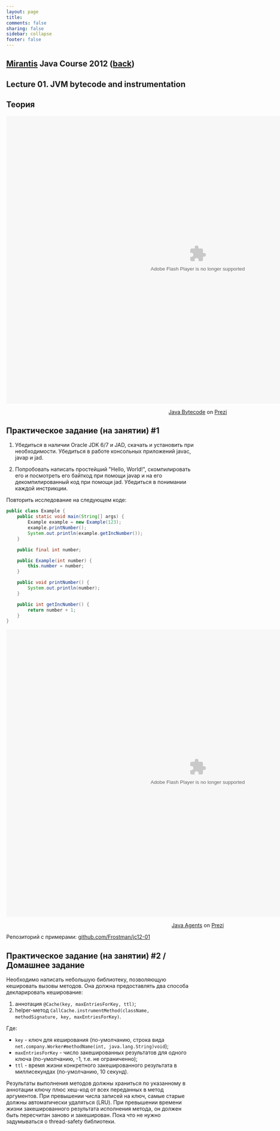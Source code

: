 ```yaml
---                                                                                                                     
layout: page                                                                                                            
title:                                                                                                                  
comments: false                                                                                                         
sharing: false                                                                                                          
sidebar: collapse
footer: false                                                                                                           
---
```

## [Mirantis](http://www.mirantis.com) Java Сourse 2012 ([back](index.html))
## Lecture 01. JVM bytecode and instrumentation

## Теория

<div class="prezi-player"><style type="text/css" media="screen">.prezi-player { width: 1024px; } .prezi-player-links { text-align: center; }</style><object id="prezi_sp97yqllrb4y" name="prezi_sp97yqllrb4y" classid="clsid:D27CDB6E-AE6D-11cf-96B8-444553540000" width="1024" height="768"><param name="movie" value="http://prezi.com/bin/preziloader.swf"/><param name="allowfullscreen" value="true"/><param name="allowFullScreenInteractive" value="true"/><param name="allowscriptaccess" value="always"/><param name="bgcolor" value="#ffffff"/><param name="flashvars" value="prezi_id=sp97yqllrb4y&amp;lock_to_path=1&amp;color=ffffff&amp;autoplay=no&amp;autohide_ctrls=0"/><embed id="preziEmbed_sp97yqllrb4y" name="preziEmbed_sp97yqllrb4y" src="http://prezi.com/bin/preziloader.swf" type="application/x-shockwave-flash" allowfullscreen="true" allowFullScreenInteractive="true" allowscriptaccess="always" width="1024" height="768" bgcolor="#ffffff" flashvars="prezi_id=sp97yqllrb4y&amp;lock_to_path=1&amp;color=ffffff&amp;autoplay=no&amp;autohide_ctrls=0"></embed></object><div class="prezi-player-links"><p><a title="Java Bytecode" href="http://prezi.com/sp97yqllrb4y/java-bytecode/">Java Bytecode</a> on <a href="http://prezi.com">Prezi</a></p></div></div>

## Практическое задание (на занятии) #1

1. Убедиться в наличии Oracle JDK 6/7 и JAD, скачать и установить при необходимости.
Убедиться в работе консольных приложений javac, javap и jad. 

2. Попробовать написать простейший "Hello, World!", скомпилировать его и посмотреть его байткод при помощи javap
и на его декомпилированный код при помощи jad. Убедиться в понимании каждой инстрикции.

Повторить исследование на следующем коде:

```java
public class Example {
    public static void main(String[] args) {
        Example example = new Example(123);
        example.printNumber();
        System.out.println(example.getIncNumber());
    }

    public final int number;

    public Example(int number) {
        this.number = number;
    }

    public void printNumber() {
        System.out.println(number);
    }

    public int getIncNumber() {
        return number + 1;
    }
}
```

<div class="prezi-player"><style type="text/css" media="screen">.prezi-player { width: 1024px; } .prezi-player-links { text-align: center; }</style><object id="prezi_gqacanaabins" name="prezi_gqacanaabins" classid="clsid:D27CDB6E-AE6D-11cf-96B8-444553540000" width="1024" height="768"><param name="movie" value="http://prezi.com/bin/preziloader.swf"/><param name="allowfullscreen" value="true"/><param name="allowFullScreenInteractive" value="true"/><param name="allowscriptaccess" value="always"/><param name="bgcolor" value="#ffffff"/><param name="flashvars" value="prezi_id=gqacanaabins&amp;lock_to_path=1&amp;color=ffffff&amp;autoplay=no&amp;autohide_ctrls=0"/><embed id="preziEmbed_gqacanaabins" name="preziEmbed_gqacanaabins" src="http://prezi.com/bin/preziloader.swf" type="application/x-shockwave-flash" allowfullscreen="true" allowFullScreenInteractive="true" allowscriptaccess="always" width="1024" height="768" bgcolor="#ffffff" flashvars="prezi_id=gqacanaabins&amp;lock_to_path=1&amp;color=ffffff&amp;autoplay=no&amp;autohide_ctrls=0"></embed></object><div class="prezi-player-links"><p><a title="Java Agents" href="http://prezi.com/gqacanaabins/java-agents/">Java Agents</a> on <a href="http://prezi.com">Prezi</a></p></div></div>

Репозиторий с примерами: [github.com/Frostman/jc12-01](https://github.com/Frostman/jc12-01)

## Практическое задание (на занятии) #2 / Домашнее задание

Необходимо написать небольшую библиотеку, позволяющую кешировать вызовы методов.
Она должна предоставлять два способа декларировать кеширование:

1. аннотация `@Cache(key, maxEntriesForKey, ttl)`;
2. helper-метод `CallCache.instrumentMethod(className, methodSignature, key, maxEntriesForKey)`.

Где:

* `key` - ключ для кеширования (по-умолчанию, строка вида `net.company.Worker#methodName(int, java.lang.String)void`);
* `maxEntriesForKey` - число закешированных результатов для одного ключа (по-умолчанию, -1, т.е. не ограниченно);
* `ttl` - время жизни конкретного закешированного результата в миллисекундах (по-умолчанию, 10 секунд).

Результаты выполнения методов должны храниться по указанному в аннотации ключу плюс хеш-код от всех переданных в метод аргументов.
При превышении числа записей на ключ, самые старые должны автоматически удаляться (LRU).
При превышении времени жизни закешированного результата исполнения метода, он должен быть пересчитан заново и закеширован.
Пока что не нужно задумываться о thread-safety библиотеки.
